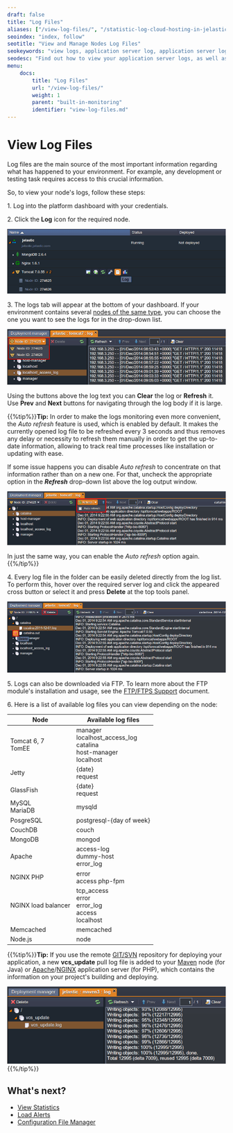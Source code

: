 ```yaml
---
draft: false
title: "Log Files"
aliases: ["/view-log-files/", "/statistic-log-cloud-hosting-in-jelastic/"]
seoindex: "index, follow"
seotitle: "View and Manage Nodes Log Files"
seokeywords: "view logs, application server log, application server logs, node log, manage logs, view log files, logs of application, download logs, database logs, webapps logs, git pull"
seodesc: "Find out how to view your application server logs, as well as log files of databases and other nodes. Manage and download necessary log files via FTP."
menu:
    docs:
        title: "Log Files"
        url: "/view-log-files/"
        weight: 1
        parent: "built-in-monitoring"
        identifier: "view-log-files.md"
---
```


# View Log Files

Log files are the main source of the most important information regarding what has happened to your environment. For example, any development or testing task requires access to this crucial information.

So, to view your node's logs, follow these steps:

1\. Log into the platform dashboard with your credentials.

2\. Click the **Log** icon for the required node.

![log button](1-log.png)

3\. The logs tab will appear at the bottom of your dashboard. If your environment contains several [nodes of the same type](/horizontal-scaling/), you can choose the one you want to see the logs for in the drop-down list.

![select node to view logs](2-select-node.png)

Using the buttons above the log text you can **Clear** the log or **Refresh** it.
Use **Prev** and **Next** buttons for navigating through the log body if it is large.

{{%tip%}}**Tip:** In order to make the logs monitoring even more convenient, the *Auto refresh* feature is used, which is enabled by default. It makes the currently opened log file to be refreshed every 3 seconds and thus removes any delay or necessity to refresh them manually in order to get the up-to-date information, allowing to track real time processes like installation or updating with ease.

If some issue happens you can disable *Auto refresh* to concentrate on that information rather than on a new one. For that, uncheck the appropriate option in the ***Refresh*** drop-down list above the log output window.

![logs auto refresh](3-auto-refresh.png)

In just the same way, you can enable the *Auto refresh* option again.{{%/tip%}}

4\. Every log file in the folder can be easily deleted directly from the log list. To perform this, hover over the required server log and click the appeared cross button or select it and press **Delete** at the top tools panel.

![delete log files](4-delete.png)

5\. Logs can also be downloaded via FTP. To learn more about the FTP module's installation and usage, see the [FTP/FTPS Support](/ftp-ftps-support/) document.

6\. Here is a list of available log files you can view depending on the node:

Node|Available log files
---|---
Tomcat 6, 7<br>TomEE|manager<br>localhost_access_log<br>catalina<br>host-manager<br>localhost
Jetty|{date}<br>request
GlassFish|{date}<br>request
MySQL<br>MariaDB|mysqld
PosgreSQL|postgresql-{day of week}
CouchDB|couch
MongoDB|mongod
Apache|access-log<br>dummy-host<br>error_log
NGINX PHP|error<br>access php-fpm
NGINX load balancer|tcp_access<br>error<br>error_log<br>access<br>localhost
Memcached|memcached
Node.js|node

{{%tip%}}**Tip:** If you use the remote [GIT/SVN](/deployment-guide/) repository for deploying your application, a new **vcs_update** pull log file is added to your [Maven](/java-vcs-deployment/) node (for Java) or [Apache](/apache-php/)/[NGINX](/nginx-php/) application server (for PHP), which contains the information on your project's building and deploying.

![VCS update log](5-vcsupdate.png){{%/tip%}}


## What's next?

* [View Statistics](/view-app-statistics/)
* [Load Alerts](/load-alerts/)
* [Configuration File Manager](/configuration-file-manager/)